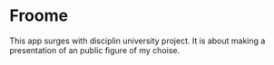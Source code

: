 # Froome
This app surges with disciplin university project. It is about making a presentation of an public figure of my choise. 
